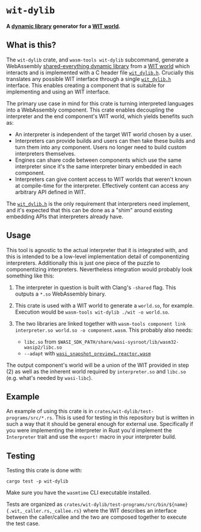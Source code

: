 # `wit-dylib`

**A [dynamic library][dylib] generator for a [WIT world][world].**

## What is this?

The `wit-dylib` crate, and `wasm-tools wit-dylib` subcommand, generate a
WebAssembly [shared-everything dynamic library][dylib] from a [WIT
world][world] which interacts and is implemented with a C header file
[`wit_dylib.h`]. Crucially this translates any possible WIT interface through a
single [`wit_dylib.h`] interface. This enables creating a component that is
suitable for implementing and using an WIT interface.

The primary use case in mind for this crate is turning interpreted languages
into a WebAssembly component. This crate enables decoupling the interpreter and
the end component's WIT world, which yields benefits such as:

* An interpreter is independent of the target WIT world chosen by a user.
* Interpreters can provide builds and users can then take these builds and turn
  them into any component. Users no longer need to build custom interpreters
  themselves.
* Engines can share code between components which use the same interpreter since
  it's the same interpreter binary embedded in each component.
* Interpreters can give content access to WIT worlds that weren't known at
  compile-time for the interpreter. Effectively content can access any arbitrary
  API defined in WIT.

The [`wit_dylib.h`] is the only requirement that interpreters need implement,
and it's expected that this can be done as a "shim" around existing embedding
APIs that interpreters already have.

## Usage

This tool is agnostic to the actual interpreter that it is integrated with, and
this is intended to be a low-level implementation detail of componentizing
interpreters. Additionally this is just one piece of the puzzle to
componentizing interpreters. Nevertheless integration would probably look
something like this:

1. The interpreter in question is built with Clang's `-shared` flag. This
   outputs a `*.so` WebAssembly binary.

2. This crate is used with a WIT world to generate a `world.so`, for example.
   Execution would be `wasm-tools wit-dylib ./wit -o world.so`.

3. The two libraries are linked together with `wasm-tools component link
   interpreter.so world.so -o component.wasm`. This probably also needs:

   * `libc.so` from `$WASI_SDK_PATH/share/wasi-sysroot/lib/wasm32-wasip2/libc.so`
   * `--adapt` with [`wasi_snapshot_preview1.reactor.wasm`]

The output component's world will be a union of the WIT provided in step (2) as
well as the inherent world required by `interpreter.so` and `libc.so` (e.g.
what's needed by `wasi-libc`).

## Example

An example of using this crate is in `crates/wit-dylib/test-programs/src/*.rs`.
This is used for testing in this repository but is written in such a way that it
should be general enough for external use. Specifically if you were implementing
the interpreter in Rust you'd implement the `Interpreter` trait and use the
`export!` macro in your interpreter build.

## Testing

Testing this crate is done with:

```
cargo test -p wit-dylib
```

Make sure you have the `wasmtime` CLI executable installed.

Tests are organized as `crates/wit-dylib/test-programs/src/bin/${name}{.wit,_caller.rs,_callee.rs}`
where the WIT describes an interface between the caller/callee and the two are
composed together to execute the test case.

[dylib]: https://github.com/WebAssembly/tool-conventions/blob/main/DynamicLinking.md
[world]: https://component-model.bytecodealliance.org/design/worlds.html
[`wit_dylib.h`]: ./wit_dylib.h
[`wasi_snapshot_preview1.reactor.wasm`]: https://github.com/bytecodealliance/wasmtime/releases/latest
